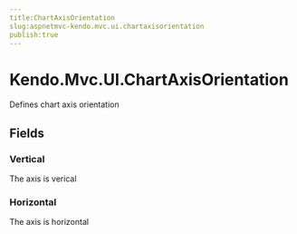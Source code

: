 ```yaml
---
title:ChartAxisOrientation
slug:aspnetmvc-kendo.mvc.ui.chartaxisorientation
publish:true
---
```


# Kendo.Mvc.UI.ChartAxisOrientation

Defines chart axis orientation

## Fields

### Vertical
The axis is verical

### Horizontal
The axis is horizontal